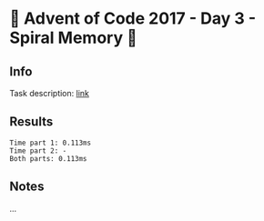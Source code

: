 # 🎄 Advent of Code 2017 - Day 3 - Spiral Memory 🎄

## Info

Task description: [link](https://adventofcode.com/2017/day/3)

## Results

```
Time part 1: 0.113ms
Time part 2: -
Both parts: 0.113ms
```

## Notes

...